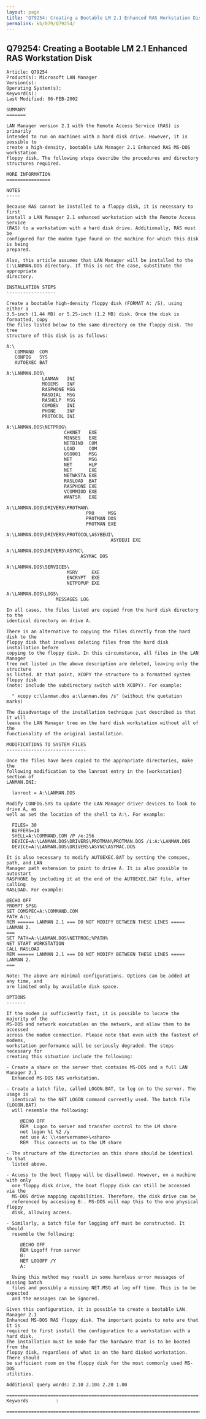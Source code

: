 ```yaml
---
layout: page
title: "Q79254: Creating a Bootable LM 2.1 Enhanced RAS Workstation Disk"
permalink: kb/079/Q79254/
---
```


## Q79254: Creating a Bootable LM 2.1 Enhanced RAS Workstation Disk

	Article: Q79254
	Product(s): Microsoft LAN Manager
	Version(s): 
	Operating System(s): 
	Keyword(s): 
	Last Modified: 06-FEB-2002
	
	SUMMARY
	=======
	
	LAN Manager version 2.1 with the Remote Access Service (RAS) is primarily
	intended to run on machines with a hard disk drive. However, it is possible to
	create a high-density, bootable LAN Manager 2.1 Enhanced RAS MS-DOS workstation
	floppy disk. The following steps describe the procedures and directory
	structures required.
	
	MORE INFORMATION
	================
	
	NOTES
	-----
	
	Because RAS cannot be installed to a floppy disk, it is necessary to first
	install a LAN Manager 2.1 enhanced workstation with the Remote Access Service
	(RAS) to a workstation with a hard disk drive. Additionally, RAS must be
	configured for the modem type found on the machine for which this disk is being
	prepared.
	
	Also, this article assumes that LAN Manager will be installed to the
	C:\LANMAN.DOS directory. If this is not the case, substitute the appropriate
	directory.
	
	INSTALLATION STEPS
	------------------
	
	Create a bootable high-density floppy disk (FORMAT A: /S), using either a
	3.5-inch (1.44 MB) or 5.25-inch (1.2 MB) disk. Once the disk is formatted, copy
	the files listed below to the same directory on the floppy disk. The tree
	structure of this disk is as follows:
	
	A:\ 
	   COMMAND  COM
	   CONFIG   SYS
	   AUTOEXEC BAT
	
	A:\LANMAN.DOS\ 
	             LANMAN   INI
	             MODEMS   INF
	             RASPHONE MSG
	             RASDIAL  MSG
	             RASHELP  MSG
	             COMDEV   INI
	             PHONE    INF
	             PROTOCOL INI
	
	A:\LANMAN.DOS\NETPROG\ 
	                     CHKNET   EXE
	                     MINSES   EXE
	                     NETBIND  COM
	                     LOAD     COM
	                     OSO001   MSG
	                     NET      MSG
	                     NET      HLP
	                     NET      EXE
	                     NETWKSTA EXE
	                     RASLOAD  BAT
	                     RASPHONE EXE
	                     VCOMMIOD EXE
	                     WANTSR   EXE
	
	A:\LANMAN.DOS\DRIVERS\PROTMAN\ 
	                             PRO     MSG
	                             PROTMAN DOS
	                             PROTMAN EXE
	
	A:\LANMAN.DOS\DRIVERS\PROTOCOL\ASYBEUI\ 
	                                      ASYBEUI EXE
	
	A:\LANMAN.DOS\DRIVERS\ASYNC\ 
	                           ASYMAC DOS
	
	A:\LANMAN.DOS\SERVICES\ 
	                      MSRV     EXE
	                      ENCRYPT  EXE
	                      NETPOPUP EXE
	
	A:\LANMAN.DOS\LOGS\ 
	                  MESSAGES LOG
	
	In all cases, the files listed are copied from the hard disk directory to the
	identical directory on drive A.
	
	There is an alternative to copying the files directly from the hard disk to the
	floppy disk that involves deleting files from the hard disk installation before
	copying to the floppy disk. In this circumstance, all files in the LAN Manager
	tree not listed in the above description are deleted, leaving only the structure
	as listed. At that point, XCOPY the structure to a formatted system floppy disk
	(note: include the subdirectory switch with XCOPY). For example:
	
	  " xcopy c:\lanman.dos a:\lanman.dos /s" (without the quotation marks)
	
	The disadvantage of the installation technique just described is that it will
	leave the LAN Manager tree on the hard disk workstation without all of the
	functionality of the original installation.
	
	MODIFICATIONS TO SYSTEM FILES
	-----------------------------
	
	Once the files have been copied to the appropriate directories, make the
	following modification to the lanroot entry in the [workstation] section of
	LANMAN.INI:
	
	  lanroot = A:\LANMAN.DOS
	
	Modify CONFIG.SYS to update the LAN Manager driver devices to look to drive A, as
	well as set the location of the shell to A:\. For example:
	
	  FILES= 30
	  BUFFERS=10
	  SHELL=A:\COMMAND.COM /P /e:256
	  DEVICE=A:\LANMAN.DOS\DRIVERS\PROTMAN\PROTMAN.DOS /i:A:\LANMAN.DOS
	  DEVICE=A:\LANMAN.DOS\DRIVERS\ASYNC\ASYMAC.DOS
	
	It is also necessary to modify AUTOEXEC.BAT by setting the comspec, path, and LAN
	Manager path extension to point to drive A. It is also possible to autostart
	RASPHONE by including it at the end of the AUTOEXEC.BAT file, after calling
	RASLOAD. For example:
	
	@ECHO OFF
	PROMPT $P$G
	SET COMSPEC=A:\COMMAND.COM
	PATH A:\;
	REM ====== LANMAN 2.1 === DO NOT MODIFY BETWEEN THESE LINES ===== LANMAN 2.
	===
	SET PATH=A:\LANMAN.DOS\NETPROG;%PATH%
	NET START WORKSTATION
	CALL RASLOAD
	REM ====== LANMAN 2.1 === DO NOT MODIFY BETWEEN THESE LINES ===== LANMAN 2.
	===
	
	Note: The above are minimal configurations. Options can be added at any time, and
	are limited only by available disk space.
	
	OPTIONS
	-------
	
	If the modem is sufficiently fast, it is possible to locate the majority of the
	MS-DOS and network executables on the network, and allow them to be accessed
	across the modem connection. Please note that even with the fastest of modems,
	workstation performance will be seriously degraded. The steps necessary for
	creating this situation include the following:
	
	- Create a share on the server that contains MS-DOS and a full LAN Manager 2.1
	  Enhanced MS-DOS RAS workstation.
	
	- Create a batch file, called LOGON.BAT, to log on to the server. The usage is
	  identical to the NET LOGON command currently used. The batch file (LOGON.BAT)
	  will resemble the following:
	
	     @ECHO OFF
	     REM  Logon to server and transfer control to the LM share
	     net logon %1 %2 /y
	     net use A: \\<servername>\<share>
	     REM  This connects us to the LM share
	
	- The structure of the directories on this share should be identical to that
	  listed above.
	
	- Access to the boot floppy will be disallowed. However, on a machine with only
	  one floppy disk drive, the boot floppy disk can still be accessed via the
	  MS-DOS drive mapping capabilities. Therefore, the disk drive can be
	  referenced by accessing B:. MS-DOS will map this to the one physical floppy
	  disk, allowing access.
	
	- Similarly, a batch file for logging off must be constructed. It should
	  resemble the following:
	
	     @ECHO OFF
	     REM Logoff from server
	     B:
	     NET LOGOFF /Y
	     A:
	
	  Using this method may result in some harmless error messages of missing batch
	  files and possibly a missing NET.MSG at log off time. This is to be expected
	  and the messages can be ignored.
	
	Given this configuration, it is possible to create a bootable LAN Manager 2.1
	Enhanced MS-DOS RAS floppy disk. The important points to note are that it is
	required to first install the configuration to a workstation with a hard disk.
	The installation must be made for the hardware that is to be booted from the
	floppy disk, regardless of what is on the hard disked workstation. There should
	be sufficient room on the floppy disk for the most commonly used MS-DOS
	utilities.
	
	Additional query words: 2.10 2.10a 2.20 1.00
	
	======================================================================
	Keywords          :  
	
	=============================================================================
	
